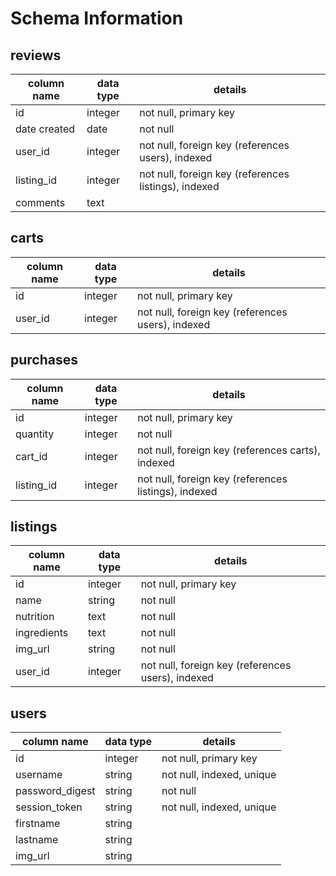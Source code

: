 # Schema Information

## reviews
column name | data type | details
------------|-----------|-----------------------
id          | integer   | not null, primary key
date created| date      | not null
user_id     | integer   | not null, foreign key (references users), indexed
listing_id  | integer   | not null, foreign key (references listings), indexed
comments    | text      |

## carts
column name | data type | details
------------|-----------|-----------------------
id          | integer   | not null, primary key
user_id     | integer   | not null, foreign key (references users), indexed

## purchases
column name | data type | details
------------|-----------|-----------------------
id          | integer   | not null, primary key
quantity    | integer   | not null
cart_id     | integer   | not null, foreign key (references carts), indexed
listing_id  | integer   | not null, foreign key (references listings), indexed

## listings
column name | data type | details
------------|-----------|-----------------------
id          | integer   | not null, primary key
name        | string    | not null
nutrition   | text      | not null
ingredients | text      | not null
img_url     | string    | not null
user_id     | integer   | not null, foreign key (references users), indexed


## users
column name     | data type | details
----------------|-----------|-----------------------
id              | integer   | not null, primary key
username        | string    | not null, indexed, unique
password_digest | string    | not null
session_token   | string    | not null, indexed, unique
firstname       | string    |
lastname        | string    |
img_url         | string    |
